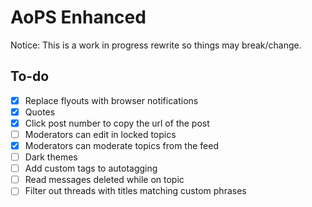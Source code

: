 # AoPS Enhanced
Notice: This is a work in progress rewrite so things may break/change.

## To-do

- [X] Replace flyouts with browser notifications
- [X] Quotes
- [X] Click post number to copy the url of the post
- [ ] Moderators can edit in locked topics
- [X] Moderators can moderate topics from the feed
- [ ] Dark themes
- [ ] Add custom tags to autotagging
- [ ] Read messages deleted while on topic
- [ ] Filter out threads with titles matching custom phrases
